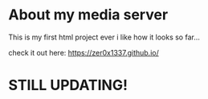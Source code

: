 # About my media server

This is my first html project ever i like how it looks so far...

check it out here: https://zer0x1337.github.io/


# STILL UPDATING!
